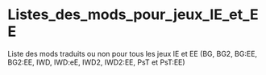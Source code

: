 # Listes_des_mods_pour_jeux_IE_et_EE
Liste des mods traduits ou non pour tous les jeux IE et EE (BG, BG2, BG:EE, BG2:EE, IWD, IWD:eE, IWD2, IWD2:EE, PsT et PsT:EE)

